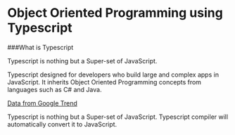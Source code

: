 # Object Oriented Programming using Typescript

###What is Typescript

Typescript is nothing but a Super-set of JavaScript.


Typescript designed for developers who build large and complex apps in JavaScript. It inherits Object Oriented Programming concepts from languages such as C\# and Java.

[Data from Google Trend](https://www.google.com/trends/explore?date=all&q=TypeScript)

Typescript is nothing but a Super-set of JavaScript. Typescript compiler will automatically convert it to JavaScript.

